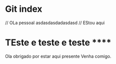 # Git index
// OLa pessoal
asdasdasdadasdasd
// EStou aqui
# TEste e teste e teste ****

Ola obrigado por estar aqui presente
Venha comigo.
